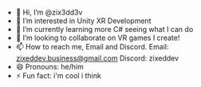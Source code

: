 - 👋 Hi, I’m @zix3dd3v
- 👀 I’m interested in Unity XR Development
- 🌱 I’m currently learning more C# seeing what I can do
- 💞️ I’m looking to collaborate on VR games I create!
- 📫 How to reach me, Email and Discord. Email: zixeddev.business@gmail.com Discord: zixeddev
- 😄 Pronouns: he/him
- ⚡ Fun fact: i'm cool i think

<!---
zix3dd3v/zix3dd3v is a ✨ special ✨ repository because its `README.md` (this file) appears on your GitHub profile.
You can click the Preview link to take a look at your changes.
--->
